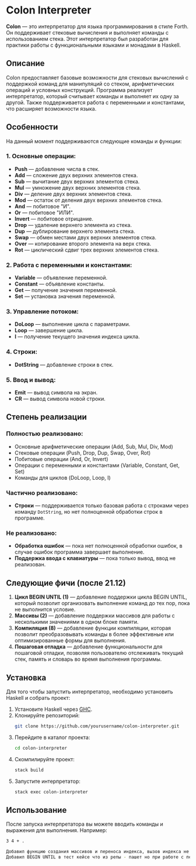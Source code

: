 # Colon Interpreter

**Colon** — это интерпретатор для языка программирования в стиле Forth. Он поддерживает стековые вычисления и выполняет команды с использованием стека. Этот интерпретатор был разработан для практики работы с функциональными языками и монадами в Haskell.

## Описание

Colon предоставляет базовые возможности для стековых вычислений с поддержкой команд для манипуляций со стеком, арифметических операций и условных конструкций. Программа реализует интерпретатор, который считывает команды и выполняет их одну за другой. Также поддерживается работа с переменными и константами, что расширяет возможности языка.

## Особенности

На данный момент поддерживаются следующие команды и функции:

### 1. Основные операции:
- **Push** — добавление числа в стек.
- **Add** — сложение двух верхних элементов стека.
- **Sub** — вычитание двух верхних элементов стека.
- **Mul** — умножение двух верхних элементов стека.
- **Div** — деление двух верхних элементов стека.
- **Mod** — остаток от деления двух верхних элементов стека.
- **And** — побитовое "И".
- **Or** — побитовое "ИЛИ".
- **Invert** — побитовое отрицание.
- **Drop** — удаление верхнего элемента из стека.
- **Dup** — дублирование верхнего элемента стека.
- **Swap** — обмен местами двух верхних элементов стека.
- **Over** — копирование второго элемента на верх стека.
- **Rot** — циклический сдвиг трех верхних элементов стека.

### 2. Работа с переменными и константами:
- **Variable** — объявление переменной.
- **Constant** — объявление константы.
- **Get** — получение значения переменной.
- **Set** — установка значения переменной.

### 3. Управление потоком:
- **DoLoop** — выполнение цикла с параметрами.
- **Loop** — завершение цикла.
- **I** — получение текущего значения индекса цикла.

### 4. Строки:
- **DotString** — добавление строки в стек.

### 5. Ввод и вывод:
- **Emit** — вывод символа на экран.
- **CR** — вывод символа новой строки.

## Степень реализации

### Полностью реализовано:
- Основные арифметические операции (Add, Sub, Mul, Div, Mod)
- Стековые операции (Push, Drop, Dup, Swap, Over, Rot)
- Побитовые операции (And, Or, Invert)
- Операции с переменными и константами (Variable, Constant, Get, Set)
- Команды для циклов (DoLoop, Loop, I)

### Частично реализовано:
- **Строки** — поддерживается только базовая работа с строками через команду `DotString`, но нет полноценной обработки строк в программе.

### Не реализовано:
- **Обработка ошибок** — пока нет полноценной обработки ошибок, в случае ошибок программа завершает выполнение.
- **Поддержка ввода с клавиатуры** — пока только вывод, ввод не реализован.

## Следующие фичи (после 21.12)

1. **Цикл BEGIN UNTIL (1)** — добавление поддержки цикла BEGIN UNTIL, который позволит организовать выполнение команд до тех пор, пока не выполнится условие.
2. **Массивы (2)** — добавление поддержки массивов для работы с несколькими значениями в одном блоке памяти.
3. **Компиляция (8)** — добавление функции компиляции, которая позволит преобразовывать команды в более эффективные или оптимизированные формы для выполнения.
4. **Пошаговая отладка** — добавление функциональности для пошаговой отладки, позволяя пользователю отслеживать текущий стек, память и словарь во время выполнения программы.

## Установка

Для того чтобы запустить интерпретатор, необходимо установить Haskell и собрать проект:

1. Установите Haskell через [GHC](https://www.haskell.org/ghc/).
2. Клонируйте репозиторий:
    ```bash
    git clone https://github.com/yourusername/colon-interpreter.git
    ```
3. Перейдите в каталог проекта:
    ```bash
    cd colon-interpreter
    ```
4. Скомпилируйте проект:
    ```bash
    stack build
    ```
5. Запустите интерпретатор:
    ```bash
    stack exec colon-interpreter
    ```

## Использование

После запуска интерпретатора вы можете вводить команды и выражения для выполнения. Например:

```bash
3 4 + .

Добавил функцию создания массивов и переноса индекса, вызов индекса не работает
Добавил BEGIN UNTIL в тест кейсе что из репы - пашет но при работе с переменной отваливается
